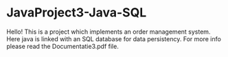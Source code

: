 # JavaProject3-Java-SQL
Hello!
This is a project which implements an order management system. Here java is linked with an SQL database for data persistency. For more info 
please read the Documentatie3.pdf file. 
